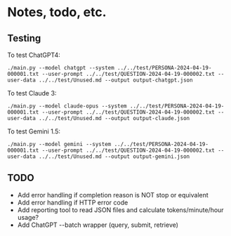 # Notes, todo, etc.

## Testing

To test ChatGPT4:

```
./main.py --model chatgpt --system ../../test/PERSONA-2024-04-19-000001.txt --user-prompt ../../test/QUESTION-2024-04-19-000002.txt --user-data ../../test/Unused.md --output output-chatgpt.json 
```

To test Claude 3:

```
./main.py --model claude-opus --system ../../test/PERSONA-2024-04-19-000001.txt --user-prompt ../../test/QUESTION-2024-04-19-000002.txt --user-data ../../test/Unused.md --output output-claude.json 
```

To test Gemini 1.5:

```
./main.py --model gemini --system ../../test/PERSONA-2024-04-19-000001.txt --user-prompt ../../test/QUESTION-2024-04-19-000002.txt --user-data ../../test/Unused.md --output output-gemini.json 
```

## TODO

* Add error handling if completion reason is NOT stop or equivalent
* Add error handling if HTTP error code
* Add reporting tool to read JSON files and calculate tokens/minute/hour usage?
* Add ChatGPT --batch wrapper (query, submit, retrieve)
